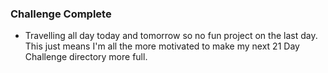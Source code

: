 ### Challenge Complete

- Travelling all day today and tomorrow so no fun project on the last day. This just means I'm all the more motivated to make my next 21 Day Challenge directory more full.
